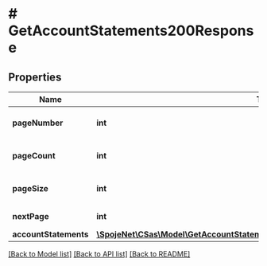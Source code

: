 # # GetAccountStatements200Response

## Properties

Name | Type | Description | Notes
------------ | ------------- | ------------- | -------------
**pageNumber** | **int** | Current page number | [optional]
**pageCount** | **int** | Total number of pages | [optional]
**pageSize** | **int** | Number of entries per page | [optional]
**nextPage** | **int** | Next page number | [optional]
**accountStatements** | [**\SpojeNet\CSas\Model\GetAccountStatements200ResponseAccountStatementsInner[]**](GetAccountStatements200ResponseAccountStatementsInner.md) |  | [optional]

[[Back to Model list]](../../README.md#models) [[Back to API list]](../../README.md#endpoints) [[Back to README]](../../README.md)
